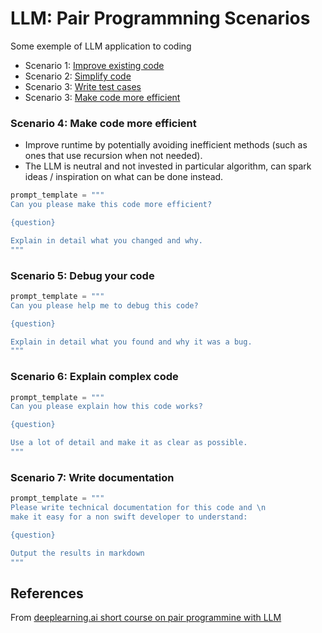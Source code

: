 # LLM: Pair Programmning Scenarios

Some exemple of LLM application to coding

- Scenario 1: [Improve existing code](../86)
- Scenario 2: [Simplify code](../87)
- Scenario 3: [Write test cases](../88)
- Scenario 3: [Make code more efficient](../89)

### Scenario 4: Make code more efficient

- Improve runtime by potentially avoiding inefficient methods (such as ones that use recursion when not needed).
- The LLM is neutral and not invested in particular algorithm, can spark ideas / inspiration on what can be done instead.

```python
prompt_template = """
Can you please make this code more efficient?

{question}

Explain in detail what you changed and why.
"""
```

### Scenario 5: Debug your code

```python
prompt_template = """
Can you please help me to debug this code?

{question}

Explain in detail what you found and why it was a bug.
"""
```

### Scenario 6: Explain complex code

```python
prompt_template = """
Can you please explain how this code works?

{question}

Use a lot of detail and make it as clear as possible.
"""
```

### Scenario 7: Write documentation

```python
prompt_template = """
Please write technical documentation for this code and \n
make it easy for a non swift developer to understand:

{question}

Output the results in markdown
"""
```

## References
From [deeplearning.ai short course on pair programmine with LLM](https://learn.deeplearning.ai/pair-programming-llm)
